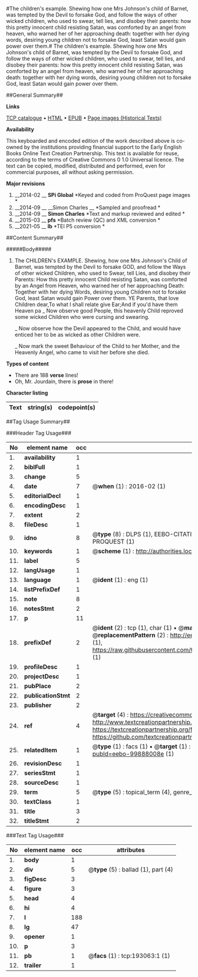 #The children's example. Shewing how one Mrs Johnson's child of Barnet, was tempted by the Devil to forsake God, and follow the ways of other wicked children, who used to swear, tell lies, and disobey their parents: how this pretty innocent child resisting Satan, was comforted by an angel from heaven, who warned her of her approaching death: together with her dying words, desiring young children not to forsake God, least Satan would gain power over them.#
The children's example. Shewing how one Mrs Johnson's child of Barnet, was tempted by the Devil to forsake God, and follow the ways of other wicked children, who used to swear, tell lies, and disobey their parents: how this pretty innocent child resisting Satan, was comforted by an angel from heaven, who warned her of her approaching death: together with her dying words, desiring young children not to forsake God, least Satan would gain power over them.

##General Summary##

**Links**

[TCP catalogue](http://www.ota.ox.ac.uk/tcp/)  • 
[HTML](http://tei.it.ox.ac.uk/tcp/Texts-HTML/free/B20/B20193.html)  • 
[EPUB](http://tei.it.ox.ac.uk/tcp/Texts-EPUB/free/B20/B20193.epub) • 
[Page images (Historical Texts)](https://historicaltexts.jisc.ac.uk/eebo-99888008e)

**Availability**

This keyboarded and encoded edition of the work described above is co-owned by the
    institutions providing financial support to the Early English Books Online Text Creation
    Partnership. This text is available for reuse, according to the terms of  Creative Commons 0 1.0 Universal
    licence. The text can be copied, modified, distributed and performed, even for commercial
    purposes, all without asking permission.

**Major revisions**

1. __2014-02 __ __SPi Global__ *Keyed and coded from ProQuest page images *
1. __2014-09 __ __Simon Charles __ *Sampled and proofread *
1. __2014-09 __ __Simon Charles__ *Text and markup reviewed and edited *
1. __2015-03 __ __pfs__ *Batch review (QC) and XML conversion *
1. __2021-05 __ __lb__ *TEI P5 conversion *

##Content Summary##

#####Body#####

1. The CHILDREN's EXAMPLE. Shewing, how one Mrs Johnson's Child of Barnet, was tempted by the Devil to forsake GOD, and follow the Ways of other wicked Children, who used to Swear, tell Lies, and disobey their Parents: How this pretty innocent Child resisting Satan, was comforted by an Angel from Heaven, who warned her of her approaching Death: Together with her dying Words, desiring young Children not to forsake God, least Satan would gain Power over them.
YE Parents, that love Children dear,To what I shall relate give Ear;And if you'd have them Heaven pa
    _ Now observe good People, this heavenly Child reproved some wicked Children who were cursing and swearing.

    _ Now observe how the Devil appeared to the Child, and would have enticed her to be as wicked as other Children were.

    _ Now mark the sweet Behaviour of the Child to her Mother, and the Heavenly Angel, who came to visit her before she died.

**Types of content**

  * There are 188 **verse** lines!
  * Oh, Mr. Jourdain, there is **prose** in there!

**Character listing**


|Text|string(s)|codepoint(s)|
|---|---|---|

##Tag Usage Summary##

###Header Tag Usage###

|No|element name|occ|attributes|
|---|---|---|---|
|1.|__availability__|1||
|2.|__biblFull__|1||
|3.|__change__|5||
|4.|__date__|7| @__when__ (1) : 2016-02 (1)|
|5.|__editorialDecl__|1||
|6.|__encodingDesc__|1||
|7.|__extent__|2||
|8.|__fileDesc__|1||
|9.|__idno__|8| @__type__ (8) : DLPS (1), EEBO-CITATION (1), VID (1), EEBO-PROQUEST (1), STC (3), PROQUEST (1)|
|10.|__keywords__|1| @__scheme__ (1) : http://authorities.loc.gov/ (1)|
|11.|__label__|5||
|12.|__langUsage__|1||
|13.|__language__|1| @__ident__ (1) : eng (1)|
|14.|__listPrefixDef__|1||
|15.|__note__|8||
|16.|__notesStmt__|2||
|17.|__p__|11||
|18.|__prefixDef__|2| @__ident__ (2) : tcp (1), char (1)  •  @__matchPattern__ (2) : ([0-9\-]+):([0-9IVX]+) (1), (.+) (1)  •  @__replacementPattern__ (2) : http://eebo.chadwyck.com/downloadtiff?vid=$1&page=$2 (1), https://raw.githubusercontent.com/textcreationpartnership/Texts/master/tcpchars.xml#$1 (1)|
|19.|__profileDesc__|1||
|20.|__projectDesc__|1||
|21.|__pubPlace__|2||
|22.|__publicationStmt__|2||
|23.|__publisher__|2||
|24.|__ref__|4| @__target__ (4) : https://creativecommons.org/publicdomain/zero/1.0/ (1), http://www.textcreationpartnership.org/docs/. (1), https://textcreationpartnership.org/faq/#faq05 (1), https://github.com/textcreationpartnership (1)|
|25.|__relatedItem__|1| @__type__ (1) : facs (1)  •  @__target__ (1) : https://data.historicaltexts.jisc.ac.uk/view?pubId=eebo-99888008e (1)|
|26.|__revisionDesc__|1||
|27.|__seriesStmt__|1||
|28.|__sourceDesc__|1||
|29.|__term__|5| @__type__ (5) : topical_term (4), genre_form (1)|
|30.|__textClass__|1||
|31.|__title__|3||
|32.|__titleStmt__|2||


###Text Tag Usage###

|No|element name|occ|attributes|
|---|---|---|---|
|1.|__body__|1||
|2.|__div__|5| @__type__ (5) : ballad (1), part (4)|
|3.|__figDesc__|3||
|4.|__figure__|3||
|5.|__head__|4||
|6.|__hi__|4||
|7.|__l__|188||
|8.|__lg__|47||
|9.|__opener__|1||
|10.|__p__|3||
|11.|__pb__|1| @__facs__ (1) : tcp:193063:1 (1)|
|12.|__trailer__|1||
